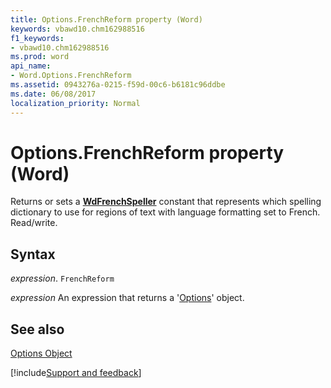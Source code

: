 ```yaml
---
title: Options.FrenchReform property (Word)
keywords: vbawd10.chm162988516
f1_keywords:
- vbawd10.chm162988516
ms.prod: word
api_name:
- Word.Options.FrenchReform
ms.assetid: 0943276a-0215-f59d-00c6-b6181c96ddbe
ms.date: 06/08/2017
localization_priority: Normal
---
```



# Options.FrenchReform property (Word)

Returns or sets a  **[WdFrenchSpeller](Word.WdFrenchSpeller.md)** constant that represents which spelling dictionary to use for regions of text with language formatting set to French. Read/write.


## Syntax

_expression_. `FrenchReform`

 _expression_ An expression that returns a '[Options](Word.Options.md)' object.


## See also


[Options Object](Word.Options.md)

[!include[Support and feedback](~/includes/feedback-boilerplate.md)]